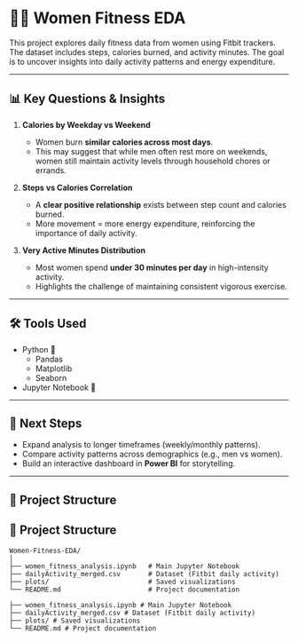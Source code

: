 # 🏋️‍♀️ Women Fitness EDA  

This project explores daily fitness data from women using Fitbit trackers. The dataset includes steps, calories burned, and activity minutes. The goal is to uncover insights into daily activity patterns and energy expenditure.  

---

## 📊 Key Questions & Insights  

1. **Calories by Weekday vs Weekend**  
   - Women burn **similar calories across most days**.  
   - This may suggest that while men often rest more on weekends, women still maintain activity levels through household chores or errands.  

2. **Steps vs Calories Correlation**  
   - A **clear positive relationship** exists between step count and calories burned.  
   - More movement = more energy expenditure, reinforcing the importance of daily activity.  

3. **Very Active Minutes Distribution**  
   - Most women spend **under 30 minutes per day** in high-intensity activity.  
   - Highlights the challenge of maintaining consistent vigorous exercise.  

---

## 🛠 Tools Used  
- Python 🐍  
  - Pandas  
  - Matplotlib  
  - Seaborn  
- Jupyter Notebook 📓  

---

## 🚀 Next Steps  
- Expand analysis to longer timeframes (weekly/monthly patterns).  
- Compare activity patterns across demographics (e.g., men vs women).  
- Build an interactive dashboard in **Power BI** for storytelling.  

---

## 📂 Project Structure  

## 📂 Project Structure  

```text
Women-Fitness-EDA/
│
├── women_fitness_analysis.ipynb   # Main Jupyter Notebook
├── dailyActivity_merged.csv       # Dataset (Fitbit daily activity)
├── plots/                         # Saved visualizations
└── README.md                      # Project documentation

├── women_fitness_analysis.ipynb # Main Jupyter Notebook
├── dailyActivity_merged.csv # Dataset (Fitbit daily activity)
├── plots/ # Saved visualizations
└── README.md # Project documentation
